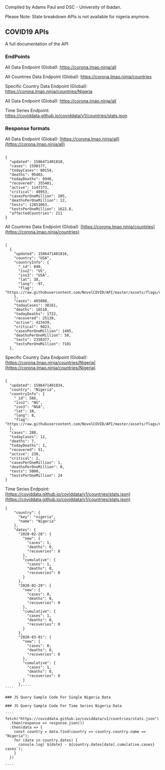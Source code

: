 Compiled by Adams Paul and DSC - University of Ibadan.

Please Note: State breakdown APIs is not available for nigeria anymore.

## COVID19 APIs

A full documentation of the API

### EndPoints

All Data Endpoint (Global): https://corona.lmao.ninja/all

All Countries Data Endpoint (Global): https://corona.lmao.ninja/countries

Specific Country Data Endpoint (Global): https://corona.lmao.ninja/countries/Nigeria

All Data Endpoint (Global): https://corona.lmao.ninja/all

Time Series Endpoint: https://coviddata.github.io/coviddata/v1/countries/stats.json

### Response formats

All Data Endpoint (Global): [https://corona.lmao.ninja/all](https://corona.lmao.ninja/all)

`````

{
  "updated": 1586471401810,
  "cases": 1598177,
  "todayCases": 80154,
  "deaths": 95403,
  "todayDeaths": 6946,
  "recovered": 355401,
  "active": 1147373,
  "critical": 48953,
  "casesPerOneMillion": 205,
  "deathsPerOneMillion": 12,
  "tests": 12651063,
  "testsPerOneMillion": 1622.8,
  "affectedCountries": 211
}
``````

All Countries Data Endpoint (Global): [https://corona.lmao.ninja/countries](https://corona.lmao.ninja/countries)

`````

[
  {
    "updated": 1586471401816,
    "country": "USA",
    "countryInfo": {
      "_id": 840,
      "iso2": "US",
      "iso3": "USA",
      "lat": 38,
      "long": -97,
      "flag": "https://raw.githubusercontent.com/NovelCOVID/API/master/assets/flags/us.png"
    },
    "cases": 465088,
    "todayCases": 30161,
    "deaths": 16510,
    "todayDeaths": 1722,
    "recovered": 25139,
    "active": 423439,
    "critical": 9823,
    "casesPerOneMillion": 1405,
    "deathsPerOneMillion": 50,
    "tests": 2350377,
    "testsPerOneMillion": 7101
  },
  `````

Specific Country Data Endpoint (Global): [https://corona.lmao.ninja/countries/Nigeria](https://corona.lmao.ninja/countries/Nigeria)

`````

{
  "updated": 1586471401834,
  "country": "Nigeria",
  "countryInfo": {
    "_id": 566,
    "iso2": "NG",
    "iso3": "NGA",
    "lat": 10,
    "long": 8,
    "flag": "https://raw.githubusercontent.com/NovelCOVID/API/master/assets/flags/ng.png"
  },
  "cases": 288,
  "todayCases": 12,
  "deaths": 7,
  "todayDeaths": 1,
  "recovered": 51,
  "active": 230,
  "critical": 2,
  "casesPerOneMillion": 1,
  "deathsPerOneMillion": 0,
  "tests": 5000,
  "testsPerOneMillion": 24
}
`````

Time Series Endpoint: [https://coviddata.github.io/coviddata/v1/countries/stats.json](https://coviddata.github.io/coviddata/v1/countries/stats.json)

`````
{
    "country": {
      "key": "nigeria",
      "name": "Nigeria"
    },
    "dates": {
      "2020-02-28": {
        "new": {
          "cases": 1,
          "deaths": 0,
          "recoveries": 0
        },
        "cumulative": {
          "cases": 1,
          "deaths": 0,
          "recoveries": 0
        }
      },
      "2020-02-29": {
        "new": {
          "cases": 0,
          "deaths": 0,
          "recoveries": 0
        },
        "cumulative": {
          "cases": 1,
          "deaths": 0,
          "recoveries": 0
        }
      },
      "2020-03-01": {
        "new": {
          "cases": 0,
          "deaths": 0,
          "recoveries": 0
        },
        "cumulative": {
          "cases": 1,
          "deaths": 0,
          "recoveries": 0
        }
      },....
````

### JS Query Sample Code For Single Nigeria Data

`````
<script>
    $.getJSON('https://corona.lmao.ninja/countries/Nigeria', function(data) {

        var output = document.getElementById('output');
        output.innerHTML = `
        <div class="">
            <h1 class="post-title">
                # Nigeria Live Stats
            </h1>
            <div>
                <font style="font-size: 20px;">🤪 No of Recovered Cases: <b>${data.recovered}</b></font>
            </div>
            <div>
                <font style="font-size: 20px;">🤢 No of New Cases Today: <b>${data.todayCases}</b></font>
            </div>
            <div>
                <font style="font-size: 20px;">🤒 No of Confirmed Cases: <b>${data.cases}</b></font>
            </div>
            <div>
                <font style="font-size: 20px;">😭 No of Death: <b>${data.deaths}</b></font>
            </div>
        
        </div>
        `;

    });
</script>
`````
### JS Query Sample Code For Time Series Nigeria Data

````
fetch("https://coviddata.github.io/coviddata/v1/countries/stats.json")
  .then(response => response.json())
  .then(data => {
    const country = data.find(country => country.country.name == "Nigeria");
    for (date in country.dates) {
      console.log(`${date} - ${country.dates[date].cumulative.cases} cases`);
    }
  })
  
````
